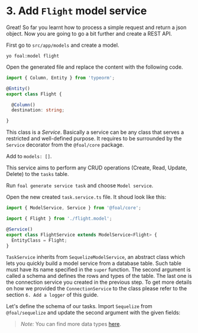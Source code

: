 # 3. Add `Flight` model service

Great! So far you learnt how to process a simple request and return a json object. Now you are going to go a bit further and create a REST API.

First go to `src/app/models` and create a model.

```
yo foal:model flight
```

Open the generated file and replace the content with the following code.

```typescript
import { Column, Entity } from 'typeorm';

@Entity()
export class Flight {

  @Column()
  destination: string;

}
```

This class is a *Service*. Basically a service can be any class that serves a restricted and well-defined purpose. It requires to be surrounded by the `Service` decorator from the `@foal/core` package.

Add to `models: []`.

This service aims to perform any CRUD operations (Create, Read, Update, Delete) to the `tasks` table.

Run `foal generate service task` and choose `Model service`.

Open the new created `task.service.ts` file. It shoud look like this:

```typescript
import { ModelService, Service } from '@foal/core';

import { Flight } from './flight.model';

@Service()
export class FlightService extends ModelService<Flight> {
  EntityClass = Flight;
}

```

`TaskService` inherits from `SequelizeModelService`, an abstract class which lets you quickly build a model service from a database table. Such table must have its name specified in the `super` function. The second argument is called a schema and defines the rows and types of the table. The last one is the connection service you created in the previous step. To get more details on how we provided the `ConnectionService` to the class please refer to the section `6. Add a logger` of this guide.

Let's define the schema of our tasks. Import `Sequelize` from `@foal/sequelize` and update the second argument with the given fields:

> *Note:* You can find more data types [here](http://typeorm.io/#/entities/column-types-for-mysql--mariadb).